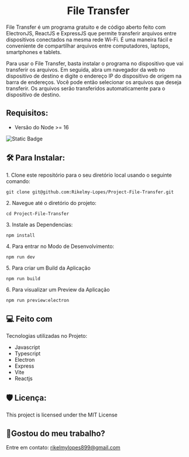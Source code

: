 <h1 align="center" id="title">File Transfer</h1>

<p id="description"> File Transfer é um programa gratuito e de código aberto feito com ElectronJS, ReactJS e ExpressJS que permite transferir arquivos entre dispositivos conectados na mesma rede Wi-Fi. É uma maneira fácil e conveniente de compartilhar arquivos entre computadores, laptops, smartphones e tablets.

Para usar o File Transfer, basta instalar o programa no dispositivo que vai transferir os arquivos. Em seguida, abra um navegador da web no dispositivo de destino e digite o endereço IP do dispositivo de origem na barra de endereços. Você pode então selecionar os arquivos que deseja transferir. Os arquivos serão transferidos automaticamente para o dispositivo de destino. </p>

<h2>Requisitos:</h2>
<ul>
  
  <li> Versão do Node >= 16 </li>

</ul>

<img alt="Static Badge" src="https://img.shields.io/badge/build-alpha-red">


<h2>🛠️ Para Instalar:</h2>

<p>1. Clone este repositório para o seu diretório local usando o seguinte comando:</p>

```
git clone git@github.com:Rikelmy-Lopes/Project-File-Transfer.git
```

<p>2. Navegue até o diretório do projeto:</p>

```
cd Project-File-Transfer
```

<p>3. Instale as Dependencias:</p>

```
npm install
```

<p>4. Para entrar no Modo de Desenvolvimento:</p>

```
npm run dev
```

<p>5. Para criar um Build da Aplicação</p>

```
npm run build
```

<p>6. Para visualizar um Preview da Aplicação</p>

```
npm run preview:electron
```

  
  
<h2>💻 Feito com</h2>

Tecnologias utilizadas no Projeto:

*   Javascript
*   Typescript
*   Electron
*   Express
*   Vite
*   Reactjs

<h2>🛡️ Licença:</h2>

This project is licensed under the MIT License

<h2>💖Gostou do meu trabalho?</h2>

Entre em contato: rikelmylopes899@gmail.com
